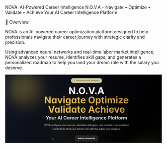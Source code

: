 NOVA: AI-Powered Career Intelligence
N.O.V.A – Navigate • Optimize • Validate • Achieve
Your AI Career Intelligence Platform

🚀 Overview

NOVA is an AI-powered career optimization platform designed to help professionals navigate their career journey with strategic clarity and precision.

Using advanced neural networks and real-time labor market intelligence, NOVA analyzes your resume, identifies skill gaps, and generates a personalized roadmap to help you land your dream role with the salary you deserve.

![image alt](https://github.com/Chrissie-1/N.O.V.A---Navigate-Optimize-Validate-Achieve-Your-AI-Career-Intelligence-Platform/blob/bb10e0d11558407790215d84a6bab9cb0f94ed3d/Screenshot%202025-07-27%20225057.png)
